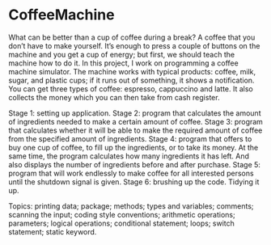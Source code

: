 # CoffeeMachine
What can be better than a cup of coffee during a break? A coffee that you don’t have to make yourself. It’s enough to press a couple of buttons on the machine and you get a cup of energy; but first, we should teach the machine how to do it. In this project, I work on programming a coffee machine simulator. The machine works with typical products: coffee, milk, sugar, and plastic cups; if it runs out of something, it shows a notification. You can get three types of coffee: espresso, cappuccino and latte. It also collects the money which you can then take from cash register.

Stage 1: setting up application.
Stage 2: program that calculates the amount of ingredients needed to make a certain amount of coffee.
Stage 3: program that calculates whether it will be able to make the required amount of coffee from the specified amount of ingredients.
Stage 4: program that offers to buy one cup of coffee, to fill up the ingredients, or to take its money. At the same time, the program calculates how many ingredients it has left. And also displays the number of ingredients before and after purchase.
Stage 5: program that will work endlessly to make coffee for all interested persons until the shutdown signal is given.
Stage 6: brushing up the code. Tidying it up.

Topics: printing data; package; methods; types and variables; comments; scanning the input; coding style conventions; arithmetic operations; parameters; logical operations; conditional statement; loops; switch statement; static keyword.